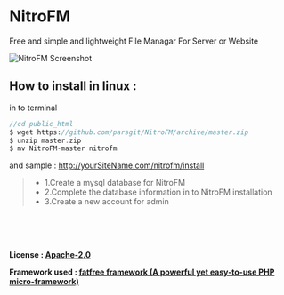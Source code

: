 # NitroFM
Free and simple and lightweight  File Managar For Server or Website

![NitroFM Screenshot](https://github.com/parsgit/NitroFM/blob/master/scr/Screenshot%20from%20NitroFM.png)

How to install in linux  : 
-
in to terminal
```php
//cd public_html
$ wget https://github.com/parsgit/NitroFM/archive/master.zip
$ unzip master.zip
$ mv NitroFM-master nitrofm
```
and sample : http://yourSiteName.com/nitrofm/install
 >- 1.Create a mysql database for NitroFM
 >-  2.Complete the database information in to NitroFM installation
 >- 3.Create a new account for admin
 
 
 
 <br/><br/><br/>
 
 
 **License :  [Apache-2.0](https://github.com/parsgit/NitroFM/blob/master/LICENSE)**

**Framework used : [fatfree framework (A powerful yet easy-to-use PHP micro-framework)](fatfreeframework.com)**
